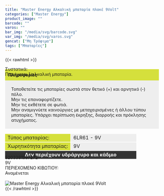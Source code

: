 ```yaml
---
title: "Master Energy Αλκαλική μπαταρία πλακέ 9Volt"
categories: ["Master Energy"]
product_image: ""
barcode: ""
varos: ""
bar_img: "/media/svg/barcode.svg"
var_img: "/media/svg/varos.svg"
gencat: ["Μη Τρόφιμα"]
tags: ["Μπαταρίες"]
---
```

{{< rawhtml >}}
<div class="product"><div id="sistatika">Συστατικά:</div><div class="alltext">Περιέχεται 1 αλκαλική μπαταρία.<br></div><div class="alltext" style="margin-top:-25px"><p style="background: #d5e03c;padding:10px;margin: 0;"><b>Πληροφορίες</b></p><p style="padding: 20px;background: #eee;margin: 0;">Τοποθετείτε τις μπαταρίες σωστά στον θετικό (+) και αρνητικό (-) πόλο.<br>Μην τις επαναφορτίζετε.<br>Μην τις εκθέτετε σε φωτιά.<br>Μην αναμιγνύετε καινούργιες με μεταχειρισμένες ή άλλου τύπου μπαταρίες. Υπάρχει περίπτωση έκρηξης, διαρροής και πρόκλησης ατυχήματος.</p>
<table style="border-collapse: separate;width: -webkit-fill-available;margin: 15px -2px -15px -2px;table-layout: fixed;" border="0" cellpadding="10px">
<tbody>
<tr>
<td style="background-color: #d5e03c;width: 50%;">Τύπος μπαταρίας:&nbsp;</td>
<td style="background-color: #eeeeee;">6LR61 - 9V</td>
</tr>
<tr>
<td style="background-color: #d5e03c;">Χωρητικότητα μπαταρίας:</td>
<td style="background-color: #eeeeee;">9V</td>
</tr>
<tr>
<td style="background-color: #333333; text-align: center;" colspan="2"><span style="color: #ffffff;"><strong>Δεν περιέχουν υδράργυρο και κάδμιο</strong></span></td>
</tr>
</tbody>
</table></div><div id="barcode"><div id="barimage1"></div><span id="bartext">5203381997272</span></div><div id="varos"><div id="powerimage"></div><span id="varostext">9V</span></div><div id="kivotio">ΠΕΡΙΕΧΟΜΕΝΟ ΚΙΒΩΤΙΟΥ:<br>Αναμένεται</div><br><div class="pimg"><img alt="Master Energy Αλκαλική μπαταρία πλακέ 9Volt" title="Master Energy Αλκαλική μπαταρία πλακέ 9Volt" src="/media/images/master-energy-alkalikh-mpataria-plake-9volt.jpg"></div></div>
{{< /rawhtml >}}